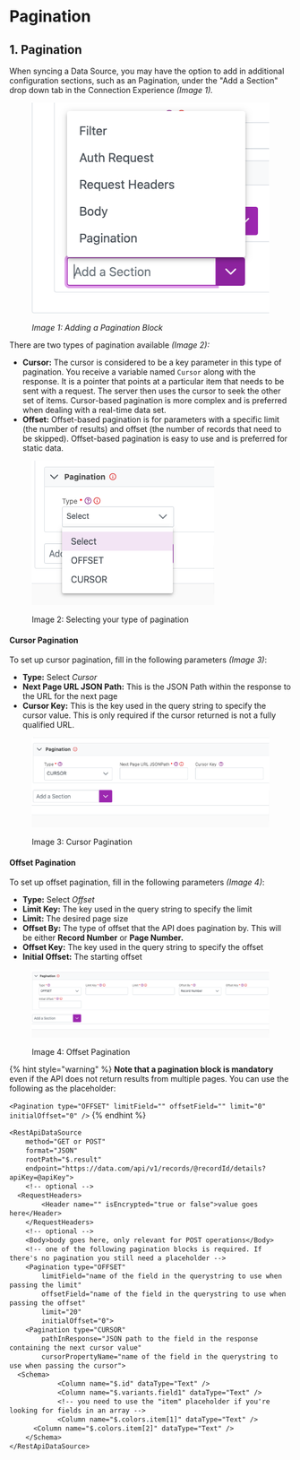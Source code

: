 # Pagination

## 1. Pagination

When syncing a Data Source, you may have the option to add in additional configuration sections, such as an Pagination, under the "Add a Section" drop down tab in the Connection Experience _(Image 1)._

<figure><img src="../../../.gitbook/assets/image (365).png" alt=""><figcaption><p><em>Image 1: Adding a Pagination Block</em></p></figcaption></figure>

There are two types of pagination available _(Image 2):_

* **Cursor:** The cursor is considered to be a key parameter in this type of pagination. You receive a variable named `Cursor` along with the response. It is a pointer that points at a particular item that needs to be sent with a request. The server then uses the cursor to seek the other set of items. Cursor-based pagination is more complex and is preferred when dealing with a real-time data set.
* **Offset:** Offset-based pagination is for parameters with a specific limit (the number of results) and offset (the number of records that need to be skipped). Offset-based pagination is easy to use and is preferred for static data.

<figure><img src="../../../.gitbook/assets/image (99).png" alt=""><figcaption><p>Image 2: Selecting your type of pagination</p></figcaption></figure>

#### Cursor Pagination

To set up cursor pagination, fill in the following parameters _(Image 3)_:

* **Type:** Select _Cursor_
* **Next Page URL JSON Path:** This is the JSON Path within the response to the URL for the next page
* **Cursor Key:** This is the key used in the query string to specify the cursor value. This is only required if the cursor returned is not a fully qualified URL.&#x20;

<figure><img src="../../../.gitbook/assets/image (123).png" alt=""><figcaption><p>Image 3: Cursor Pagination</p></figcaption></figure>

#### Offset Pagination

To set up offset pagination, fill in the following parameters _(Image 4)_:

* **Type:** Select _Offset_
* **Limit Key:** The key used in the query string to specify the limit
* **Limit:** The desired page size
* **Offset By:** The type of offset that the API does pagination by. This will be either **Record Number** or **Page Number.**
* **Offset Key:** The key used in the query string to specify the offset
* **Initial Offset:** The starting offset

<figure><img src="../../../.gitbook/assets/image (121).png" alt=""><figcaption><p>Image 4: Offset Pagination</p></figcaption></figure>

{% hint style="warning" %}
**Note that a pagination block is mandatory** even if the API does not return results from multiple pages. You can use the following as the placeholder:

`<Pagination type="OFFSET" limitField="" offsetField="" limit="0" initialOffset="0" />`
{% endhint %}

```markup
<RestApiDataSource
    method="GET or POST"
    format="JSON"
    rootPath="$.result"
    endpoint="https://data.com/api/v1/records/@recordId/details?apiKey=@apiKey">
	<!-- optional -->
  <RequestHeaders>
		<Header name="" isEncrypted="true or false">value goes here</Header>
	</RequestHeaders>
    <!-- optional -->
	<Body>body goes here, only relevant for POST operations</Body>
	<!-- one of the following pagination blocks is required. If there's no pagination you still need a placeholder -->
	<Pagination type="OFFSET" 
	    limitField="name of the field in the querystring to use when passing the limit" 
	    offsetField="name of the field in the querystring to use when passing the offset"
	    limit="20"
	    initialOffset="0">
	<Pagination type="CURSOR"
	    pathInResponse="JSON path to the field in the response containing the next cursor value"
	    cursorPropertyName="name of the field in the querystring to use when passing the cursor">
  <Schema>
			<Column name="$.id" dataType="Text" />
			<Column name="$.variants.field1" dataType="Text" />
            <!-- you need to use the "item" placeholder if you're looking for fields in an array -->
			<Column name="$.colors.item[1]" dataType="Text" />
      <Column name="$.colors.item[2]" dataType="Text" />
	</Schema>
</RestApiDataSource>
```
